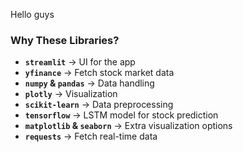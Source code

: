 Hello guys


### **Why These Libraries?**

* **`streamlit`** → UI for the app
* **`yfinance`** → Fetch stock market data
* **`numpy` & `pandas`** → Data handling
* **`plotly`** → Visualization
* **`scikit-learn`** → Data preprocessing
* **`tensorflow`** → LSTM model for stock prediction
* **`matplotlib` & `seaborn`** → Extra visualization options
* **`requests`** → Fetch real-time data
